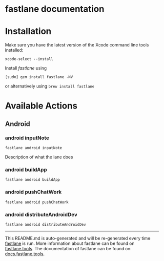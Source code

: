 fastlane documentation
================
# Installation

Make sure you have the latest version of the Xcode command line tools installed:

```
xcode-select --install
```

Install _fastlane_ using
```
[sudo] gem install fastlane -NV
```
or alternatively using `brew install fastlane`

# Available Actions
## Android
### android inputNote
```
fastlane android inputNote
```
Description of what the lane does
### android buildApp
```
fastlane android buildApp
```

### android pushChatWork
```
fastlane android pushChatWork
```

### android distributeAndroidDev
```
fastlane android distributeAndroidDev
```


----

This README.md is auto-generated and will be re-generated every time [fastlane](https://fastlane.tools) is run.
More information about fastlane can be found on [fastlane.tools](https://fastlane.tools).
The documentation of fastlane can be found on [docs.fastlane.tools](https://docs.fastlane.tools).

